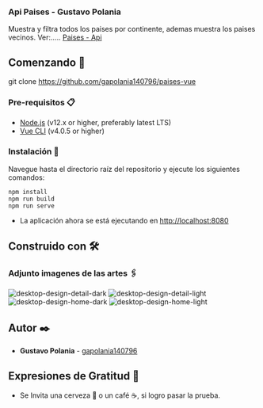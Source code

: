### Api Paises - Gustavo Polania

Muestra y filtra todos los paises por continente, ademas muestra los paises vecinos.
Ver:.....
[Paises - Api](https://frosty-poitras-4e628d.netlify.app/#/)

## Comenzando 🚀
git clone https://github.com/gapolania140796/paises-vue


### Pre-requisitos 📋
- [Node.js](https://nodejs.org/en/) (v12.x or higher, preferably latest LTS)
- [Vue CLI](https://www.npmjs.com/package/@vue/cli) (v4.0.5 or higher)

### Instalación 🔧

Navegue hasta el directorio raíz del repositorio y ejecute los siguientes comandos:
```
npm install
npm run build
npm run serve
```

- La aplicación ahora se está ejecutando en [http://localhost:8080](http://localhost:8080)

## Construido con 🛠️

### Adjunto imagenes de las artes 🖇
![desktop-design-detail-dark](desktop-design-detail-dark.jpg)
![desktop-design-detail-light](desktop-design-detail-light.jpg)
![desktop-design-home-dark](desktop-design-home-dark.jpg)
![desktop-design-home-light](desktop-design-home-light.jpg)


## Autor ✒️

* **Gustavo Polania** - [gapolania140796](https://github.com/gapolania140796/paises-vue)



## Expresiones de Gratitud 🎁

* Se Invita una cerveza 🍺 o un café ☕, si logro pasar la prueba.
